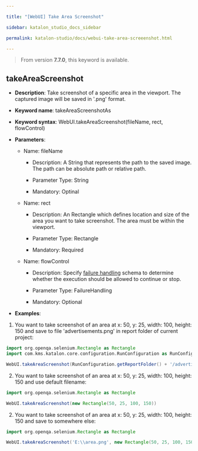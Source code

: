 ```yaml
---

title: "[WebUI] Take Area Screenshot"

sidebar: katalon_studio_docs_sidebar

permalink: katalon-studio/docs/webui-take-area-screeenshot.html

---
```


> From version **7.7.0**, this keyword is available.

  

## takeAreaScreenshot

  

*  **Description**: Take screenshot of a specific area in the viewport. The captured image will be saved in '.png' format.

*  **Keyword name**: takeAreaScreenshotAs

*  **Keyword syntax**: WebUI.takeAreaScreenshot(fileName, rect, flowControl)

*  **Parameters**:
   * Name: fileName 

     * Description: A String that represents the path to the saved image. The path can be absolute path or relative path.

     * Parameter Type: String

     * Mandatory: Optinal
     
    * Name: rect
	    * Description: An Rectangle which defines location and size of the area you want to take screenshot. The area must be within the viewport.

       * Parameter Type: Rectangle

       * Mandatory: Required

   * Name: flowControl

     * Description: Specify [failure handling](/x/qAAM) schema to determine whether the execution should be allowed to continue or stop.

     * Parameter Type: FailureHandling

     * Mandatory: Optional

* **Examples**:

1. You want to take screenshot of an area at x: 50, y: 25, width: 100, height: 150 and save to file 'advertisements.png' in report folder of current project:
``` groovy
import org.openqa.selenium.Rectangle as Rectangle
import com.kms.katalon.core.configuration.RunConfiguration as RunConfiguration

WebUI.takeAreaScreenshot(RunConfiguration.getReportFolder() + '/advertisements.png', new Rectangle(50, 25, 100, 150))
```
2. You want to take screenshot of an area at x: 50, y: 25, width: 100, height: 150 and use default filename:
``` groovy
import org.openqa.selenium.Rectangle as Rectangle

WebUI.takeAreaScreenshot(new Rectangle(50, 25, 100, 150))
```

2. You want to take screenshot of an area at x: 50, y: 25, width: 100, height: 150 and save to somewhere else:
``` groovy
import org.openqa.selenium.Rectangle as Rectangle

WebUI.takeAreaScreenshot('E:\\area.png', new Rectangle(50, 25, 100, 150))
```